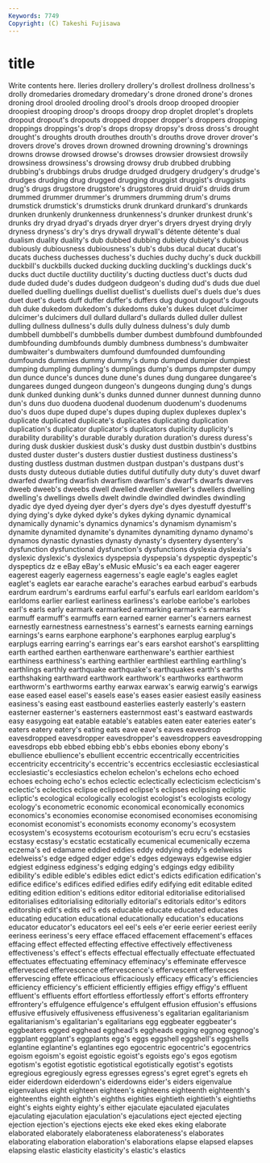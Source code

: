 ```yaml
---
Keywords: 7749 
Copyright: (C) Takeshi Fujisawa
---
```


# title

Write contents here.
lleries
drollery drollery's drollest drollness drollness's drolly dromedaries dromedary dromedary's drone
droned drone's drones droning drool drooled drooling drool's drools droop
drooped droopier droopiest drooping droop's droops droopy drop droplet droplet's
droplets dropout dropout's dropouts dropped dropper dropper's droppers dropping droppings
droppings's drop's drops dropsy dropsy's dross dross's drought drought's droughts
drouth drouthes drouth's drouths drove drover drover's drovers drove's droves
drown drowned drowning drowning's drownings drowns drowse drowsed drowse's drowses
drowsier drowsiest drowsily drowsiness drowsiness's drowsing drowsy drub drubbed drubbing
drubbing's drubbings drubs drudge drudged drudgery drudgery's drudge's drudges drudging
drug drugged drugging druggist druggist's druggists drug's drugs drugstore drugstore's
drugstores druid druid's druids drum drummed drummer drummer's drummers drumming
drum's drums drumstick drumstick's drumsticks drunk drunkard drunkard's drunkards drunken
drunkenly drunkenness drunkenness's drunker drunkest drunk's drunks dry dryad dryad's
dryads dryer dryer's dryers dryest drying dryly dryness dryness's dry's
drys drywall drywall's détente détente's dual dualism duality duality's dub
dubbed dubbing dubiety dubiety's dubious dubiously dubiousness dubiousness's dub's dubs
ducal ducat ducat's ducats duchess duchesses duchess's duchies duchy duchy's
duck duckbill duckbill's duckbills ducked ducking duckling duckling's ducklings duck's
ducks duct ductile ductility ductility's ducting ductless duct's ducts dud
dude duded dude's dudes dudgeon dudgeon's duding dud's duds due
duel duelled duelling duellings duellist duellist's duellists duel's duels due's
dues duet duet's duets duff duffer duffer's duffers dug dugout
dugout's dugouts duh duke dukedom dukedom's dukedoms duke's dukes dulcet
dulcimer dulcimer's dulcimers dull dullard dullard's dullards dulled duller dullest
dulling dullness dullness's dulls dully dulness dulness's duly dumb dumbbell
dumbbell's dumbbells dumber dumbest dumbfound dumbfounded dumbfounding dumbfounds dumbly dumbness
dumbness's dumbwaiter dumbwaiter's dumbwaiters dumfound dumfounded dumfounding dumfounds dummies dummy
dummy's dump dumped dumpier dumpiest dumping dumpling dumpling's dumplings dump's
dumps dumpster dumpy dun dunce dunce's dunces dune dune's dunes
dung dungaree dungaree's dungarees dunged dungeon dungeon's dungeons dunging dung's
dungs dunk dunked dunking dunk's dunks dunned dunner dunnest dunning
dunno dun's duns duo duodena duodenal duodenum duodenum's duodenums duo's
duos dupe duped dupe's dupes duping duplex duplexes duplex's duplicate
duplicated duplicate's duplicates duplicating duplication duplication's duplicator duplicator's duplicators duplicity
duplicity's durability durability's durable durably duration duration's duress duress's during
dusk duskier duskiest dusk's dusky dust dustbin dustbin's dustbins dusted
duster duster's dusters dustier dustiest dustiness dustiness's dusting dustless dustman
dustmen dustpan dustpan's dustpans dust's dusts dusty duteous dutiable duties
dutiful dutifully duty duty's duvet dwarf dwarfed dwarfing dwarfish dwarfism
dwarfism's dwarf's dwarfs dwarves dweeb dweeb's dweebs dwell dwelled dweller
dweller's dwellers dwelling dwelling's dwellings dwells dwelt dwindle dwindled dwindles
dwindling dyadic dye dyed dyeing dyer dyer's dyers dye's dyes
dyestuff dyestuff's dying dying's dyke dyked dyke's dykes dyking dynamic
dynamical dynamically dynamic's dynamics dynamics's dynamism dynamism's dynamite dynamited dynamite's
dynamites dynamiting dynamo dynamo's dynamos dynastic dynasties dynasty dynasty's dysentery
dysentery's dysfunction dysfunctional dysfunction's dysfunctions dyslexia dyslexia's dyslexic dyslexic's dyslexics
dyspepsia dyspepsia's dyspeptic dyspeptic's dyspeptics dz e eBay eBay's eMusic
eMusic's ea each eager eagerer eagerest eagerly eagerness eagerness's eagle
eagle's eagles eaglet eaglet's eaglets ear earache earache's earaches earbud
earbud's earbuds eardrum eardrum's eardrums earful earful's earfuls earl earldom
earldom's earldoms earlier earliest earliness earliness's earlobe earlobe's earlobes earl's
earls early earmark earmarked earmarking earmark's earmarks earmuff earmuff's earmuffs
earn earned earner earner's earners earnest earnestly earnestness earnestness's earnest's
earnests earning earnings earnings's earns earphone earphone's earphones earplug earplug's
earplugs earring earring's earrings ear's ears earshot earshot's earsplitting earth
earthed earthen earthenware earthenware's earthier earthiest earthiness earthiness's earthing earthlier
earthliest earthling earthling's earthlings earthly earthquake earthquake's earthquakes earth's earths
earthshaking earthward earthwork earthwork's earthworks earthworm earthworm's earthworms earthy earwax
earwax's earwig earwig's earwigs ease eased easel easel's easels ease's
eases easier easiest easily easiness easiness's easing east eastbound easterlies
easterly easterly's eastern easterner easterner's easterners easternmost east's eastward eastwards
easy easygoing eat eatable eatable's eatables eaten eater eateries eater's
eaters eatery eatery's eating eats eave eave's eaves eavesdrop eavesdropped
eavesdropper eavesdropper's eavesdroppers eavesdropping eavesdrops ebb ebbed ebbing ebb's ebbs
ebonies ebony ebony's ebullience ebullience's ebullient eccentric eccentrically eccentricities eccentricity
eccentricity's eccentric's eccentrics ecclesiastic ecclesiastical ecclesiastic's ecclesiastics echelon echelon's echelons
echo echoed echoes echoing echo's echos eclectic eclectically eclecticism eclecticism's
eclectic's eclectics eclipse eclipsed eclipse's eclipses eclipsing ecliptic ecliptic's ecological
ecologically ecologist ecologist's ecologists ecology ecology's econometric economic economical economically
economics economics's economies economise economised economises economising economist economist's economists
economy economy's ecosystem ecosystem's ecosystems ecotourism ecotourism's ecru ecru's ecstasies
ecstasy ecstasy's ecstatic ecstatically ecumenical ecumenically eczema eczema's ed edamame
eddied eddies eddy eddying eddy's edelweiss edelweiss's edge edged edger
edge's edges edgeways edgewise edgier edgiest edginess edginess's edging edging's
edgings edgy edibility edibility's edible edible's edibles edict edict's edicts
edification edification's edifice edifice's edifices edified edifies edify edifying edit
editable edited editing edition edition's editions editor editorial editorialise editorialised
editorialises editorialising editorially editorial's editorials editor's editors editorship edit's edits
ed's eds educable educate educated educates educating education educational educationally
education's educations educator educator's educators eel eel's eels e'er eerie
eerier eeriest eerily eeriness eeriness's eery efface effaced effacement effacement's
effaces effacing effect effected effecting effective effectively effectiveness effectiveness's effect's
effects effectual effectually effectuate effectuated effectuates effectuating effeminacy effeminacy's effeminate
effervesce effervesced effervescence effervescence's effervescent effervesces effervescing effete efficacious efficaciously
efficacy efficacy's efficiencies efficiency efficiency's efficient efficiently effigies effigy effigy's
effluent effluent's effluents effort effortless effortlessly effort's efforts effrontery effrontery's
effulgence effulgence's effulgent effusion effusion's effusions effusive effusively effusiveness effusiveness's
egalitarian egalitarianism egalitarianism's egalitarian's egalitarians egg eggbeater eggbeater's eggbeaters egged
egghead egghead's eggheads egging eggnog eggnog's eggplant eggplant's eggplants egg's
eggs eggshell eggshell's eggshells eglantine eglantine's eglantines ego egocentric egocentric's
egocentrics egoism egoism's egoist egoistic egoist's egoists ego's egos egotism
egotism's egotist egotistic egotistical egotistically egotist's egotists egregious egregiously egress
egresses egress's egret egret's egrets eh eider eiderdown eiderdown's eiderdowns
eider's eiders eigenvalue eigenvalues eight eighteen eighteen's eighteens eighteenth eighteenth's
eighteenths eighth eighth's eighths eighties eightieth eightieth's eightieths eight's eights
eighty eighty's either ejaculate ejaculated ejaculates ejaculating ejaculation ejaculation's ejaculations
eject ejected ejecting ejection ejection's ejections ejects eke eked ekes
eking elaborate elaborated elaborately elaborateness elaborateness's elaborates elaborating elaboration elaboration's
elaborations elapse elapsed elapses elapsing elastic elasticity elasticity's elastic's elastics
